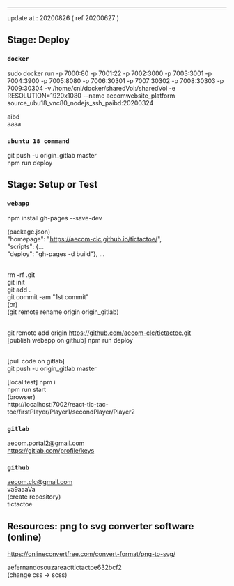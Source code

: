 -------------------------------------------------------------------
update at : 20200826 ( ref 20200627 )

## Stage: Deploy

### `docker`
sudo docker run -p 7000:80 -p 7001:22 -p 7002:3000 -p 7003:3001 -p 7004:3900 -p 7005:8080 -p 7006:30301 -p 7007:30302 -p 7008:30303 -p 7009:30304 -v /home/cni/docker/sharedVol:/sharedVol -e RESOLUTION=1920x1080 --name aecomwebsite_platform source_ubu18_vnc80_nodejs_ssh_paibd:20200324 <br />

aibd<br />
aaaa<br />

### `ubuntu 18 command`
git push -u origin_gitlab master <br/>
npm run deploy <br />

## Stage: Setup or Test
### `webapp`
npm install gh-pages --save-dev <br/>

(package.json) <br/>
"homepage": "https://aecom-clc.github.io/tictactoe/", <br/>
"scripts": {...<br/>
"deploy": "gh-pages -d build"}, ... <br/><br/>

rm -rf .git <br/>
git init <br/>
git add . <br/>
git commit -am "1st commit" <br/>
(or) <br/>
(git remote rename origin origin_gitlab) <br/><br/>

git remote add origin https://github.com/aecom-clc/tictactoe.git <br/>
[publish webapp on github]
npm run deploy <br/><br/>

[pull code on gitlab] <br/>
git push -u origin_gitlab master <br/>

[local test]
npm i <br/>
npm run start <br/>
(browser)<br/>
http://localhost:7002/react-tic-tac-toe/firstPlayer/Player1/secondPlayer/Player2


### `gitlab`
aecom.portal2@gmail.com <br/>
https://gitlab.com/profile/keys <br/>

### `github`
aecom.clc@gmail.com <br/>
va9aaaVa <br/>
(create repository)<br/>
tictactoe <br/>


## Resources: png to svg converter software (online)

https://onlineconvertfree.com/convert-format/png-to-svg/

aefernandosouzareacttictactoe632bcf2 <br/>
(change css -> scss)<br/>